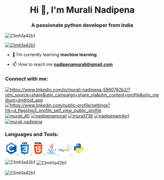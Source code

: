 <h1 align="center">Hi 👋, I'm Murali Nadipena</h1>
<h3 align="center">A passionate python developer from India</h3>

<p align="left"> <img src="https://komarev.com/ghpvc/?username=23mh1a42b1&label=Profile%20views&color=0e75b6&style=flat" alt="23mh1a42b1" /> </p>

<p align="left"> <a href="https://github.com/ryo-ma/github-profile-trophy"><img src="https://github-profile-trophy.vercel.app/?username=23mh1a42b1" alt="23mh1a42b1" /></a> </p>

- 🌱 I’m currently learning **machine learning**
  
- 📫 How to reach me **nadipenamurali@gmail.com**

<h3 align="left">Connect with me:</h3>
<p align="left">
<a href="https://linkedin.com/in/https://www.linkedin.com/in/murali-nadipena-5960782b2/?utm_source=share&utm_campaign=share_via&utm_content=profile&utm_medium=android_app" target="blank"><img align="center" src="https://raw.githubusercontent.com/rahuldkjain/github-profile-readme-generator/master/src/images/icons/Social/linked-in-alt.svg" alt="https://www.linkedin.com/in/murali-nadipena-5960782b2/?utm_source=share&utm_campaign=share_via&utm_content=profile&utm_medium=android_app" height="30" width="40" /></a>
<a href="https://instagram.com/https://www.linkedin.com/public-profile/settings?trk=d_flagship3_profile_self_view_public_profile" target="blank"><img align="center" src="https://raw.githubusercontent.com/rahuldkjain/github-profile-readme-generator/master/src/images/icons/Social/instagram.svg" alt="https://www.linkedin.com/public-profile/settings?trk=d_flagship3_profile_self_view_public_profile" height="30" width="40" /></a>
<a href="https://www.codechef.com/users/murali_40" target="blank"><img align="center" src="https://cdn.jsdelivr.net/npm/simple-icons@3.1.0/icons/codechef.svg" alt="murali_40" height="30" width="40" /></a>
<a href="https://www.hackerrank.com/nadipenamurali" target="blank"><img align="center" src="https://raw.githubusercontent.com/rahuldkjain/github-profile-readme-generator/master/src/images/icons/Social/hackerrank.svg" alt="nadipenamurali" height="30" width="40" /></a>
<a href="https://www.leetcode.com/murali736" target="blank"><img align="center" src="https://raw.githubusercontent.com/rahuldkjain/github-profile-readme-generator/master/src/images/icons/Social/leet-code.svg" alt="murali736" height="30" width="40" /></a>
<a href="https://auth.geeksforgeeks.org/user/nadipenam4xrl" target="blank"><img align="center" src="https://raw.githubusercontent.com/rahuldkjain/github-profile-readme-generator/master/src/images/icons/Social/geeks-for-geeks.svg" alt="nadipenam4xrl" height="30" width="40" /></a>
<a href="https://discord.gg/muralinadipena" target="blank"><img align="center" src="https://raw.githubusercontent.com/rahuldkjain/github-profile-readme-generator/master/src/images/icons/Social/discord.svg" alt="murali nadipena" height="30" width="40" /></a>
</p>

<h3 align="left">Languages and Tools:</h3>
<p align="left"> <a href="https://www.cprogramming.com/" target="_blank" rel="noreferrer"> <img src="https://raw.githubusercontent.com/devicons/devicon/master/icons/c/c-original.svg" alt="c" width="40" height="40"/> </a> <a href="https://www.w3schools.com/css/" target="_blank" rel="noreferrer"> <img src="https://raw.githubusercontent.com/devicons/devicon/master/icons/css3/css3-original-wordmark.svg" alt="css3" width="40" height="40"/> </a> <a href="https://www.w3.org/html/" target="_blank" rel="noreferrer"> <img src="https://raw.githubusercontent.com/devicons/devicon/master/icons/html5/html5-original-wordmark.svg" alt="html5" width="40" height="40"/> </a> <a href="https://www.java.com" target="_blank" rel="noreferrer"> <img src="https://raw.githubusercontent.com/devicons/devicon/master/icons/java/java-original.svg" alt="java" width="40" height="40"/> </a> <a href="https://www.mysql.com/" target="_blank" rel="noreferrer"> <img src="https://raw.githubusercontent.com/devicons/devicon/master/icons/mysql/mysql-original-wordmark.svg" alt="mysql" width="40" height="40"/> </a> <a href="https://www.python.org" target="_blank" rel="noreferrer"> <img src="https://raw.githubusercontent.com/devicons/devicon/master/icons/python/python-original.svg" alt="python" width="40" height="40"/> </a> </p>

<p><img align="left" src="https://github-readme-stats.vercel.app/api/top-langs?username=23mh1a42b1&show_icons=true&locale=en&layout=compact" alt="23mh1a42b1" /></p>

<p>&nbsp;<img align="center" src="https://github-readme-stats.vercel.app/api?username=23mh1a42b1&show_icons=true&locale=en" alt="23mh1a42b1" /></p>

<p><img align="center" src="https://github-readme-streak-stats.herokuapp.com/?user=23mh1a42b1&" alt="23mh1a42b1" /></p>



